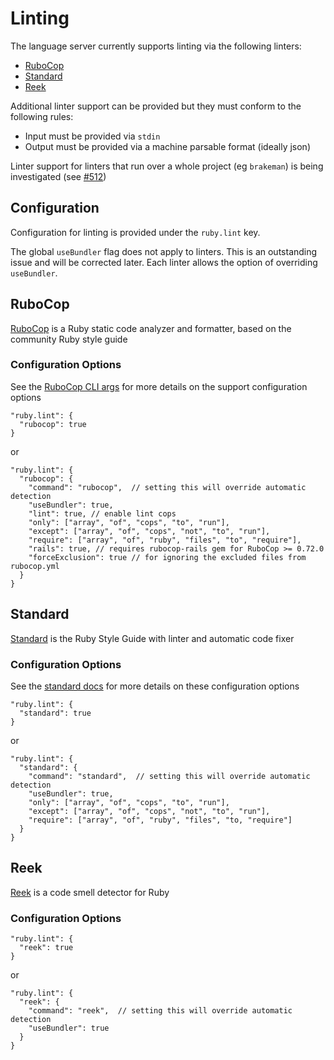 # Linting

The language server currently supports linting via the following linters:

<!---
markdown-toc --no-firsth1 --maxdepth 1 readme.md
-->

- [RuboCop](#rubocop)
- [Standard](#standard)
- [Reek](#reek)

Additional linter support can be provided but they must conform to the following rules:

- Input must be provided via `stdin`
- Output must be provided via a machine parsable format (ideally json)

Linter support for linters that run over a whole project (eg `brakeman`) is being investigated (see [#512](https://github.com/rubyide/vscode-ruby/issues/512))

## Configuration

Configuration for linting is provided under the `ruby.lint` key.

The global `useBundler` flag does not apply to linters. This is an outstanding issue and will be corrected later. Each linter allows the option of overriding `useBundler`.

## RuboCop

[RuboCop](https://github.com/rubocop-hq/rubocop) is a Ruby static code analyzer and formatter, based on the community Ruby style guide

### Configuration Options

See the [RuboCop CLI args](https://docs.rubocop.org/en/latest/basic_usage/#other-useful-command-line-flags) for more details on the support configuration options

```jsonc
"ruby.lint": {
  "rubocop": true
}
```

or

```jsonc
"ruby.lint": {
  "rubocop": {
    "command": "rubocop",  // setting this will override automatic detection
    "useBundler": true,
    "lint": true, // enable lint cops
    "only": ["array", "of", "cops", "to", "run"],
    "except": ["array", "of", "cops", "not", "to", "run"],
    "require": ["array", "of", "ruby", "files", "to", "require"],
    "rails": true, // requires rubocop-rails gem for RuboCop >= 0.72.0
    "forceExclusion": true // for ignoring the excluded files from rubocop.yml
  }
}
```

## Standard

[Standard](https://github.com/testdouble/standard) is the Ruby Style Guide with linter and automatic code fixer

### Configuration Options

See the [standard docs](https://github.com/testdouble/standard#what-you-might-do-if-youre-really-clever) for more details on these configuration options

```jsonc
"ruby.lint": {
  "standard": true
}
```

or

```jsonc
"ruby.lint": {
  "standard": {
    "command": "standard",  // setting this will override automatic detection
    "useBundler": true,
    "only": ["array", "of", "cops", "to", "run"],
    "except": ["array", "of", "cops", "not", "to", "run"],
    "require": ["array", "of", "ruby", "files", "to, "require"]
  }
}
```

## Reek

[Reek](https://github.com/troessner/reek) is a code smell detector for Ruby

### Configuration Options

```jsonc
"ruby.lint": {
  "reek": true
}
```

or

```jsonc
"ruby.lint": {
  "reek": {
    "command": "reek",  // setting this will override automatic detection
    "useBundler": true
  }
}
```
